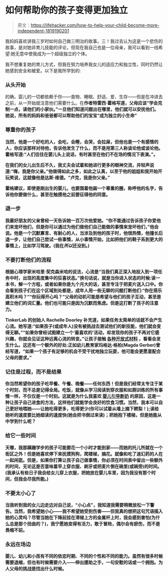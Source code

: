 # 如何帮助你的孩子变得更加独立

> 原文：<https://lifehacker.com/how-to-help-your-child-become-more-independent-1819190201>

我妈妈喜欢讲我三岁时如何自己做三明治的故事。三！我过去认为这是一个悲伤的故事，是对她非育儿技能的评论，但现在我自己也是一位母亲，我可以看到一线希望:她无意中使我成为一个超级独立的个体。



我不想重复她的育儿方式，但我在努力培养我女儿的适应力和独立性，同时仍然让她感到安全和被爱。以下是我所学到的:

### **从头开始**

的确，婴儿的一切都依赖于你——食物、睡眠、舒适、爱、生存——但是在冲进去之前，从一开始就注意他们需要什么。在[](https://www.amazon.com/Secrets-Baby-Whisperer-Connect-Communicate/dp/0345479092?asc_campaign=InlineText&asc_refurl=https://lifehacker.com/how-to-help-your-child-become-more-independent-1819190201&asc_source=&tag=kinjalifehackerlink-20)**作者特雷西·霍格写道，父母应该“学会克制一点，读他们的小家伙。”一旦他们知道问题出在哪里，他们就可以安抚他们。她说，所有的妈妈和爸爸都可以帮助他们的宝宝“成为独立的小生命”**

### ****尊重你的孩子****

**当然，他是一个好吃的人，会吃，会睡，会哭，会拉屎，但他也是一个有感情的人，你应该那样对待他，告诉他发生了什么，而不是用第三人称谈论他或谈论他。霍格写道:“人们往往在婴儿头上说话，有时甚至在他们不在场的情况下表演。”。**

**在我们的女儿出生后不久，我丈夫会试着和她进行更多的眼神交流，并轻声说道:“嗨，我是你父亲。”他做得如此之多，如此之认真，以至于他的姐姐和我开始开玩笑说，这就像他是达斯·维德。“卢克，我是你父亲。”**

**霍格建议，即使是刚出生的婴儿，也要围着他画一个尊重的圈，称呼他的名字，告诉他你要做什么，甚至在触摸他之前要征得他的同意。**

### ****退一步****

**我最好朋友的父亲曾经一天告诉她一百万次他爱她。“你不能通过告诉孩子你爱他们来宠坏他们，但是你可以通过为他们做他们自己能做的事情来宠坏他们，”他会说。他是一个沉默寡言、有耐心的人，当涉及到他的孩子时，他很热情，他擅长后退一步，让他们自己尝试一些事情，从小事情开始，比如把他们的鞋子系到更大的事情上，比如学习驾驶。(我在*所以*还没到。)**

### ****不要打断他们的流程****

**根据心理学家米哈里·契克森米哈的说法，心流是“当我们真正深入地投入到一项任务中时，出现的高度集中的狂喜状态。”换句话说，就是当你进入状态的时候:读一本书，解一个方程，或者如果你是九个月大的话，甚至专注于把麦片送入口中。你会看到孩子们在这个区域到处都是，成年人用一些无聊的问题打断他们:“你在搭乐高积木吗？”“你玩得开心吗？”父母的动机可能是希望与他们的孩子互动，甚至是建立他们的词汇量。他们也可能只是因为沉默而焦虑。但是这打断了孩子的注意力。**

**TinkerLab 的创始人 Rachelle Doorley 补充道，如果任务太简单的话就不会产生心流。她写道:“如果孩子(或成年人)没有被挑战去测试他们的新技能，他们就会变得无聊。”“如果你曾经试图建立一个‘最喜欢的’活动，却发现你的孩子不再对它感兴趣，你就会见证这种远离心流的转变。”让孩子接触 [各种开放式材料](https://lifehacker.com/let-kids-play-with-junk-1816600276) ，看看会发生什么。这还有一个额外的好处:正如幼儿教育家玛格达·格柏(Magda Gerber)曾经写道，“如果一个孩子有足够的机会不受干扰地独立玩耍，他可能会更愿意配合父母的要求。”**

### ****记住是过程，而不是结果****

**你当然希望你的孩子吃早餐、午餐、晚餐——任何东西！但是我们经常太专注于某个时刻，而不总是记得全局。吃饭，就像从学习阅读到穿衣服和如厕训练的所有事情一样，不仅仅是一个时刻。这就是为什么我喜欢 [婴儿引导断奶](http://www.babyledweaning.com/) 的原因，这是一种让孩子自己进食的方法，这样他们就能学会良好的饮食习惯。当然，我本可以自己更好地喂她——让她吃得更多，吃得更少(你可以试着从墙上摘下鳄梨！);读给她听的速度要比她细读的速度快(她会把书倒过来读)；把她抱下楼梯，但是她能从中学到什么呢？**

### ****给它一些时间****

**天哪，我那蹒跚学步的孩子可能要花一个小时才能到家——而她的托儿所就在一个街区之外！但是她喜欢停下来抚摸狗狗，爬楼梯，摘花。就像和吃了迷幻药的人在一起闲逛。但是，如果你打算让孩子自己做事情，你必须在时间表中留出一些额外的时间，无论这是否意味着早上穿衣服、刷牙或把麦片倒在碗里(或碗旁)的时间。(我承认有些日子我会给女儿穿上衣服，把她放在婴儿车里，因为我没有那个时间，但我会尽我所能。)**

### **不要太小心了**

**当我听到我的女儿边走边对自己说，“小心点”，我知道我需要稍微放松一下警告。当然，我希望她小心——我不希望她受到伤害——但我真的想把这句咒语插入她的心灵吗？尽管当她在下降前挂在滑梯上方的金属杆上时，我会感到害怕(为什么总是那个扭曲的？)，我宁愿她变得有活力，敢于冒险，偶尔会有瘀伤，而不是畏缩不前。**

### ****永远在场边****

**婴儿、幼儿和小孩有不同的依恋时期、不同的个性和不同的能力。虽然有很多时候需要退缩，但也有时候需要介入——伸出援助之手，一句安慰的话或一个拥抱。为人父母的挑战是找出什么时候。**